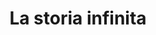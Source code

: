 ---
layout: book
title: "La storia infinita"
author_first_name: "Michael Ende"
author_last_name: "Ende"
cover_url: "/assets/images/book-cover-placeholder.jpg"
year: 2023
---